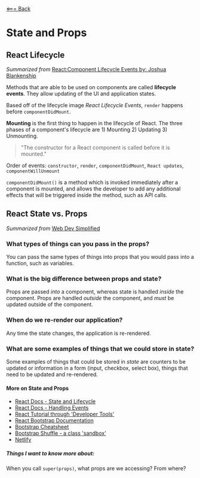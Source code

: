 [<=== Back](../README.md)

# State and Props

## React Lifecycle
*Summarized from* [React:Component Lifecycle Events by: Joshua Blankenship](https://medium.com/@joshuablankenshipnola/react-component-lifecycle-events-cb77e670a093)

Methods that are able to be used on components are called **lifecycle events**. They allow updating of the UI and application states. 

Based off of the lifecycle image *React Lifecycle Events*, `render` happens before `componentDidMount`.

**Mounting** is the first thing to happen in the lifecycle of React. The three phases of a component's lifecycle are 1) Mounting 2) Updating 3) Unmounting.

> "The constructor for a React component is called before it is mounted."

Order of events: `constructor`, `render`, `componentDidMount`, `React updates`, `componentWillUnmount`

`componentDidMount()` is a method which is invoked immediately after a component is mounted, and allows the developer to add any additional effects that will be triggered inside the method, such as API calls.

## React State vs. Props
*Summarized from* [Web Dev Simplified](https://www.youtube.com/watch?v=IYvD9oBCuJI)

### What types of things can you pass in the props?

You can pass the same types of things into props that you would pass into a function, such as variables.

### What is the big difference between props and state?

Props are passed *into* a component, whereas state is handled *inside* the component. Props are handled *outside* the component, and *must* be updated outside of the component.

### When do we re-render our application?

Any time the state changes, the application is re-rendered. 

### What are some examples of things that we could store in state?

Some examples of things that could be stored in *state* are counters to be updated or information in a form (input, checkbox, select box), things that need to be updated and re-rendered.

#### More on State and Props
- [React Docs - State and Lifecycle](https://reactjs.org/docs/state-and-lifecycle.html)
- [React Docs - Handling Events](https://reactjs.org/docs/handling-events.html)
- [React Tutorial through 'Developer Tools'](https://reactjs.org/tutorial/tutorial.html)
- [React Bootstrap Documentation](https://react-bootstrap.github.io/)
- [Bootstrap Cheatsheet](https://getbootstrap.com/docs/5.0/examples/cheatsheet/)
- [Bootstrap Shuffle - a class 'sandbox'](https://bootstrapshuffle.com/classes)
- [Netlify](https://www.netlify.com/)

##### Things I want to know more about:

When you call `super(props)`, what props are we accessing? From where?

